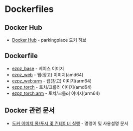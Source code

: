 # Dockerfiles

## Docker Hub
- [Docker Hub](https://hub.docker.com/repositories/parkingplace) - parkingplace 도커 허브

## Dockerfile
- [ezpz_base](./Dockerfile.base) - 베이스 이미지
- [ezpz_web](./Dockerfile.web) - 웹(장고) 이미지(amd64)
- [ezpz_web:arm](./Dockerfile.web.arm) - 웹(장고) 이미지(arm64)
- [ezpz_torch](./Dockerfile.torch) - 토치/크롤러 이미지(amd64)
- [ezpz_torch:arm](./Dockerfile.torch.arm) - 토치/크롤러 이미지(arm64)

## Docker 관련 문서
- [도커 이미지 풀/푸시 및 컨테이너 실행](./docker.ipynb) - 명령어 및 사용설명 문서
